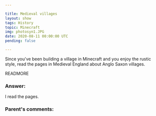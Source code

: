 ```yaml
---

title: Medieval villages
layout: show
tags: History
topic: Minecraft
img: photosyn1.JPG
date: 2020-08-11 00:00:00 UTC
pending: false

---
```


Since you've been building a village in Minecraft and you enjoy the rustic style, read the pages in Medieval England about Anglo Saxon villages.

READMORE

### Answer:

I read the pages.

### Parent's comments:
